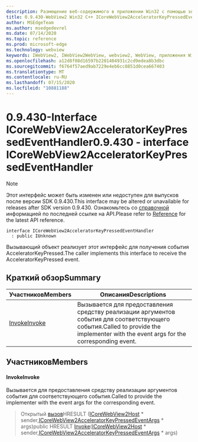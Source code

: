```yaml
---
description: Размещение веб-содержимого в приложении Win32 с помощью элемента управления Microsoft Edge WebView2
title: 0.9.430-WebView2 Win32 C++ ICoreWebView2AcceleratorKeyPressedEventHandler
author: MSEdgeTeam
ms.author: msedgedevrel
ms.date: 07/14/2020
ms.topic: reference
ms.prod: microsoft-edge
ms.technology: webview
keywords: IWebView2, IWebView2WebView, webview2, WebView, приложения Win32, Win32, EDGE, ICoreWebView2, ICoreWebView2Host, элемент управления "веб-браузер", HTML Edge
ms.openlocfilehash: a12d8f08d16597b2201404931c2cd9edea8b3dbc
ms.sourcegitcommit: f6764f57aed9ab7229e4eb6cc8851d0cea667403
ms.translationtype: MT
ms.contentlocale: ru-RU
ms.lasthandoff: 07/15/2020
ms.locfileid: "10881188"
---
```

# <span data-ttu-id="8dcab-104">0.9.430-Interface ICoreWebView2AcceleratorKeyPressedEventHandler</span><span class="sxs-lookup"><span data-stu-id="8dcab-104">0.9.430 - interface ICoreWebView2AcceleratorKeyPressedEventHandler</span></span> 

> [!NOTE]
> <span data-ttu-id="8dcab-105">Этот интерфейс может быть изменен или недоступен для выпусков после версии SDK 0.9.430.</span><span class="sxs-lookup"><span data-stu-id="8dcab-105">This interface may be altered or unavailable for releases after SDK version 0.9.430.</span></span> <span data-ttu-id="8dcab-106">Ознакомьтесь со [справочной](../../../webview2-api-reference.md) информацией по последней ссылке на API.</span><span class="sxs-lookup"><span data-stu-id="8dcab-106">Please refer to [Reference](../../../webview2-api-reference.md) for the latest API reference.</span></span>

```
interface ICoreWebView2AcceleratorKeyPressedEventHandler
  : public IUnknown
```

<span data-ttu-id="8dcab-107">Вызывающий объект реализует этот интерфейс для получения события AcceleratorKeyPressed.</span><span class="sxs-lookup"><span data-stu-id="8dcab-107">The caller implements this interface to receive the AcceleratorKeyPressed event.</span></span>

## <span data-ttu-id="8dcab-108">Краткий обзор</span><span class="sxs-lookup"><span data-stu-id="8dcab-108">Summary</span></span>

 <span data-ttu-id="8dcab-109">Участников</span><span class="sxs-lookup"><span data-stu-id="8dcab-109">Members</span></span>                        | <span data-ttu-id="8dcab-110">Описания</span><span class="sxs-lookup"><span data-stu-id="8dcab-110">Descriptions</span></span>
--------------------------------|---------------------------------------------
[<span data-ttu-id="8dcab-111">Invoke</span><span class="sxs-lookup"><span data-stu-id="8dcab-111">Invoke</span></span>](#invoke) | <span data-ttu-id="8dcab-112">Вызывается для предоставления средству реализации аргументов события для соответствующего события.</span><span class="sxs-lookup"><span data-stu-id="8dcab-112">Called to provide the implementer with the event args for the corresponding event.</span></span>

## <span data-ttu-id="8dcab-113">Участников</span><span class="sxs-lookup"><span data-stu-id="8dcab-113">Members</span></span>

#### <span data-ttu-id="8dcab-114">Invoke</span><span class="sxs-lookup"><span data-stu-id="8dcab-114">Invoke</span></span> 

<span data-ttu-id="8dcab-115">Вызывается для предоставления средству реализации аргументов события для соответствующего события.</span><span class="sxs-lookup"><span data-stu-id="8dcab-115">Called to provide the implementer with the event args for the corresponding event.</span></span>

> <span data-ttu-id="8dcab-116">Открытый [вызов](#invoke)HRESULT ([ICoreWebView2Host](ICoreWebView2Host.md) \* sender,[ICoreWebView2AcceleratorKeyPressedEventArgs](ICoreWebView2AcceleratorKeyPressedEventArgs.md) \* args)</span><span class="sxs-lookup"><span data-stu-id="8dcab-116">public HRESULT [Invoke](#invoke)([ICoreWebView2Host](ICoreWebView2Host.md) \* sender,[ICoreWebView2AcceleratorKeyPressedEventArgs](ICoreWebView2AcceleratorKeyPressedEventArgs.md) \* args)</span></span>

